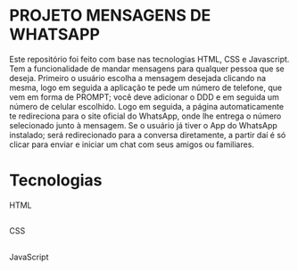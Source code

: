# PROJETO MENSAGENS DE WHATSAPP

   Este repositório foi feito com base nas tecnologias HTML, CSS e Javascript. Tem a funcionalidade de mandar mensagens para qualquer pessoa que se deseja.
   Primeiro o usuário escolha a mensagem desejada clicando na mesma, logo em seguida a aplicação te pede um número de telefone, que vem em forma de PROMPT; você deve adicionar o DDD e em seguida um número de celular escolhido.
  Logo em seguida, a página automaticamente te redireciona para o site oficial do WhatsApp, onde lhe entrega o número selecionado junto à mensagem.
    Se o usuário já tiver o App do WhatsApp instalado; será redirecionado para a conversa diretamente, a partir daí é só clicar para enviar e iniciar um chat com seus amigos ou familiares.
  
  # Tecnologias
  
  HTML
  ##
  CSS
  ##
  JavaScript
  
  
  
  
  
